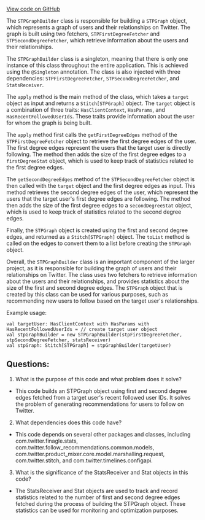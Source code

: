 [View code on GitHub](https://github.com/misbahsy/the-algorithm/follow-recommendations-service/common/src/main/scala/com/twitter/follow_recommendations/common/candidate_sources/stp/STPGraphBuilder.scala)

The `STPGraphBuilder` class is responsible for building a `STPGraph` object, which represents a graph of users and their relationships on Twitter. The graph is built using two fetchers, `STPFirstDegreeFetcher` and `STPSecondDegreeFetcher`, which retrieve information about the users and their relationships. 

The `STPGraphBuilder` class is a singleton, meaning that there is only one instance of this class throughout the entire application. This is achieved using the `@Singleton` annotation. The class is also injected with three dependencies: `STPFirstDegreeFetcher`, `STPSecondDegreeFetcher`, and `StatsReceiver`. 

The `apply` method is the main method of the class, which takes a `target` object as input and returns a `Stitch[STPGraph]` object. The `target` object is a combination of three traits: `HasClientContext`, `HasParams`, and `HasRecentFollowedUserIds`. These traits provide information about the user for whom the graph is being built. 

The `apply` method first calls the `getFirstDegreeEdges` method of the `STPFirstDegreeFetcher` object to retrieve the first degree edges of the user. The first degree edges represent the users that the target user is directly following. The method then adds the size of the first degree edges to a `firstDegreeStat` object, which is used to keep track of statistics related to the first degree edges. 

The `getSecondDegreeEdges` method of the `STPSecondDegreeFetcher` object is then called with the `target` object and the first degree edges as input. This method retrieves the second degree edges of the user, which represent the users that the target user's first degree edges are following. The method then adds the size of the first degree edges to a `secondDegreeStat` object, which is used to keep track of statistics related to the second degree edges. 

Finally, the `STPGraph` object is created using the first and second degree edges, and returned as a `Stitch[STPGraph]` object. The `toList` method is called on the edges to convert them to a list before creating the `STPGraph` object. 

Overall, the `STPGraphBuilder` class is an important component of the larger project, as it is responsible for building the graph of users and their relationships on Twitter. The class uses two fetchers to retrieve information about the users and their relationships, and provides statistics about the size of the first and second degree edges. The `STPGraph` object that is created by this class can be used for various purposes, such as recommending new users to follow based on the target user's relationships. 

Example usage:

```
val targetUser: HasClientContext with HasParams with HasRecentFollowedUserIds = // create target user object
val stpGraphBuilder = new STPGraphBuilder(stpFirstDegreeFetcher, stpSecondDegreeFetcher, statsReceiver)
val stpGraph: Stitch[STPGraph] = stpGraphBuilder(targetUser)
```
## Questions: 
 1. What is the purpose of this code and what problem does it solve?
- This code builds an STPGraph object using first and second degree edges fetched from a target user's recent followed user IDs. It solves the problem of generating recommendations for users to follow on Twitter.

2. What dependencies does this code have?
- This code depends on several other packages and classes, including com.twitter.finagle.stats, com.twitter.follow_recommendations.common.models, com.twitter.product_mixer.core.model.marshalling.request, com.twitter.stitch, and com.twitter.timelines.configapi.

3. What is the significance of the StatsReceiver and Stat objects in this code?
- The StatsReceiver and Stat objects are used to track and record statistics related to the number of first and second degree edges fetched during the process of building the STPGraph object. These statistics can be used for monitoring and optimization purposes.